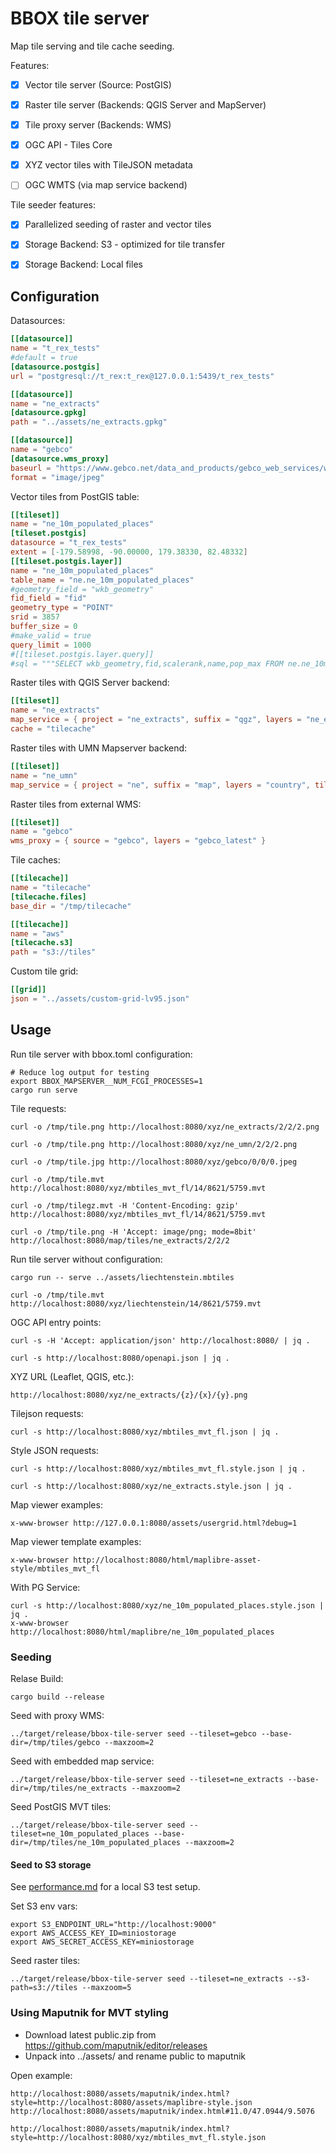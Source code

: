# BBOX tile server

Map tile serving and tile cache seeding.

Features:
- [x] Vector tile server (Source: PostGIS)
- [x] Raster tile server (Backends: QGIS Server and MapServer)
- [x] Tile proxy server (Backends: WMS)
- [x] OGC API - Tiles Core
- [x] XYZ vector tiles with TileJSON metadata
- [ ] OGC WMTS (via map service backend)


Tile seeder features:
- [x] Parallelized seeding of raster and vector tiles
- [x] Storage Backend: S3 - optimized for tile transfer
- [x] Storage Backend: Local files


## Configuration

Datasources:
```toml
[[datasource]]
name = "t_rex_tests"
#default = true
[datasource.postgis]
url = "postgresql://t_rex:t_rex@127.0.0.1:5439/t_rex_tests"

[[datasource]]
name = "ne_extracts"
[datasource.gpkg]
path = "../assets/ne_extracts.gpkg"

[[datasource]]
name = "gebco"
[datasource.wms_proxy]
baseurl = "https://www.gebco.net/data_and_products/gebco_web_services/web_map_service/mapserv?version=1.3.0"
format = "image/jpeg"
```

Vector tiles from PostGIS table:
```toml
[[tileset]]
name = "ne_10m_populated_places"
[tileset.postgis]
datasource = "t_rex_tests"
extent = [-179.58998, -90.00000, 179.38330, 82.48332]
[[tileset.postgis.layer]]
name = "ne_10m_populated_places"
table_name = "ne.ne_10m_populated_places"
#geometry_field = "wkb_geometry"
fid_field = "fid"
geometry_type = "POINT"
srid = 3857
buffer_size = 0
#make_valid = true
query_limit = 1000
#[[tileset.postgis.layer.query]]
#sql = """SELECT wkb_geometry,fid,scalerank,name,pop_max FROM ne.ne_10m_populated_places"""
```

Raster tiles with QGIS Server backend:
```toml
[[tileset]]
name = "ne_extracts"
map_service = { project = "ne_extracts", suffix = "qgz", layers = "ne_extracts" }
cache = "tilecache"
```

Raster tiles with UMN Mapserver backend:
```toml
[[tileset]]
name = "ne_umn"
map_service = { project = "ne", suffix = "map", layers = "country", tile_size = 512 }
```

Raster tiles from external WMS:
```toml
[[tileset]]
name = "gebco"
wms_proxy = { source = "gebco", layers = "gebco_latest" }
```

Tile caches:
```toml
[[tilecache]]
name = "tilecache"
[tilecache.files]
base_dir = "/tmp/tilecache"

[[tilecache]]
name = "aws"
[tilecache.s3]
path = "s3://tiles"
```

Custom tile grid:
```toml
[[grid]]
json = "../assets/custom-grid-lv95.json"
```


## Usage

Run tile server with bbox.toml configuration:

    # Reduce log output for testing
    export BBOX_MAPSERVER__NUM_FCGI_PROCESSES=1
    cargo run serve

Tile requests:

    curl -o /tmp/tile.png http://localhost:8080/xyz/ne_extracts/2/2/2.png

    curl -o /tmp/tile.png http://localhost:8080/xyz/ne_umn/2/2/2.png

    curl -o /tmp/tile.jpg http://localhost:8080/xyz/gebco/0/0/0.jpeg

    curl -o /tmp/tile.mvt http://localhost:8080/xyz/mbtiles_mvt_fl/14/8621/5759.mvt

    curl -o /tmp/tilegz.mvt -H 'Content-Encoding: gzip' http://localhost:8080/xyz/mbtiles_mvt_fl/14/8621/5759.mvt

    curl -o /tmp/tile.png -H 'Accept: image/png; mode=8bit' http://localhost:8080/map/tiles/ne_extracts/2/2/2

Run tile server without configuration:

    cargo run -- serve ../assets/liechtenstein.mbtiles

    curl -o /tmp/tile.mvt http://localhost:8080/xyz/liechtenstein/14/8621/5759.mvt

OGC API entry points:

    curl -s -H 'Accept: application/json' http://localhost:8080/ | jq .

    curl -s http://localhost:8080/openapi.json | jq .

XYZ URL (Leaflet, QGIS, etc.):

    http://localhost:8080/xyz/ne_extracts/{z}/{x}/{y}.png

Tilejson requests:

    curl -s http://localhost:8080/xyz/mbtiles_mvt_fl.json | jq .

Style JSON requests:

    curl -s http://localhost:8080/xyz/mbtiles_mvt_fl.style.json | jq .

    curl -s http://localhost:8080/xyz/ne_extracts.style.json | jq .

Map viewer examples:

    x-www-browser http://127.0.0.1:8080/assets/usergrid.html?debug=1

Map viewer template examples:

    x-www-browser http://localhost:8080/html/maplibre-asset-style/mbtiles_mvt_fl

With PG Service:

    curl -s http://localhost:8080/xyz/ne_10m_populated_places.style.json | jq .
    x-www-browser http://localhost:8080/html/maplibre/ne_10m_populated_places


### Seeding

Relase Build:

    cargo build --release

Seed with proxy WMS:

    ../target/release/bbox-tile-server seed --tileset=gebco --base-dir=/tmp/tiles/gebco --maxzoom=2

Seed with embedded map service:

    ../target/release/bbox-tile-server seed --tileset=ne_extracts --base-dir=/tmp/tiles/ne_extracts --maxzoom=2

Seed PostGIS MVT tiles:

    ../target/release/bbox-tile-server seed --tileset=ne_10m_populated_places --base-dir=/tmp/tiles/ne_10m_populated_places --maxzoom=2

#### Seed to S3 storage

See [performance.md](./performance.md) for a local S3 test setup.

Set S3 env vars:

    export S3_ENDPOINT_URL="http://localhost:9000"
    export AWS_ACCESS_KEY_ID=miniostorage
    export AWS_SECRET_ACCESS_KEY=miniostorage

Seed raster tiles:

    ../target/release/bbox-tile-server seed --tileset=ne_extracts --s3-path=s3://tiles --maxzoom=5


### Using Maputnik for MVT styling

* Download latest public.zip from https://github.com/maputnik/editor/releases
* Unpack into ../assets/ and rename public to maputnik

Open example:

    http://localhost:8080/assets/maputnik/index.html?style=http://localhost:8080/assets/maplibre-style.json
    http://localhost:8080/assets/maputnik/index.html#11.0/47.0944/9.5076

    http://localhost:8080/assets/maputnik/index.html?style=http://localhost:8080/xyz/mbtiles_mvt_fl.style.json
